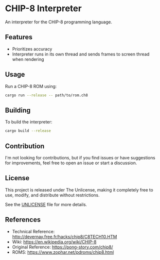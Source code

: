 # CHIP-8 Interpreter

An interpreter for the CHIP-8 programming language.

## Features

* Prioritizes accuracy
* Interpreter runs in its own thread and sends frames to screen thread when rendering

## Usage

Run a CHIP-8 ROM using:

```bash
cargo run --release -- path/to/rom.ch8
```

## Building

To build the interpreter:

```bash
cargo build --release
```

## Contribution

I'm not looking for contributions, but if you find issues or have suggestions for improvements, feel free to open an issue or start a discussion.

## License

This project is released under The Unlicense, making it completely free to use, modify, and distribute without restrictions.

See the [UNLICENSE](./UNLICENSE) file for more details.

## References

* Technical Reference: http://devernay.free.fr/hacks/chip8/C8TECH10.HTM
* Wiki: https://en.wikipedia.org/wiki/CHIP-8
* Original Reference: https://pong-story.com/chip8/
* ROMS: https://www.zophar.net/pdroms/chip8.html
